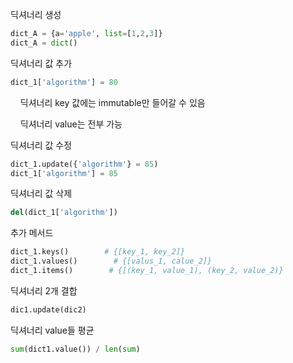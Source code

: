딕셔너리 생성

```python
dict_A = {a='apple', list=[1,2,3]}
dict_A = dict()
```

딕셔너리 값 추가

```python
dict_1['algorithm'] = 80
```

    딕셔너리 key 값에는 immutable만 들어갈 수 있음

    딕셔너리 value는 전부 가능

딕셔너리 값 수정

```python
dict_1.update({'algorithm'} = 85)
dict_1['algorithm'] = 85
```

딕셔너리 값 삭제

```python
del(dict_1['algorithm'])
```

추가 메서드

```python
dict_1.keys()        # {[key_1, key_2]}
dict_1.values()        # {[valus_1, calue_2]}
dict_1.items()        # {[(key_1, value_1), (key_2, value_2)}
```

딕셔너리 2개 결합

```python
dic1.update(dic2)
```

딕셔너리 value들 평균

```python
sum(dict1.value()) / len(sum)
```
